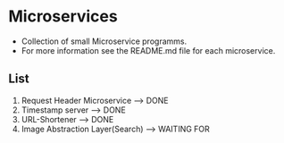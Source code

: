 # Microservices

* Collection of small Microservice programms.
* For more information see the README.md file for each microservice.

## List

1. Request Header Microservice --> DONE
2. Timestamp server --> DONE
3. URL-Shortener --> DONE
4. Image Abstraction Layer(Search) --> WAITING FOR